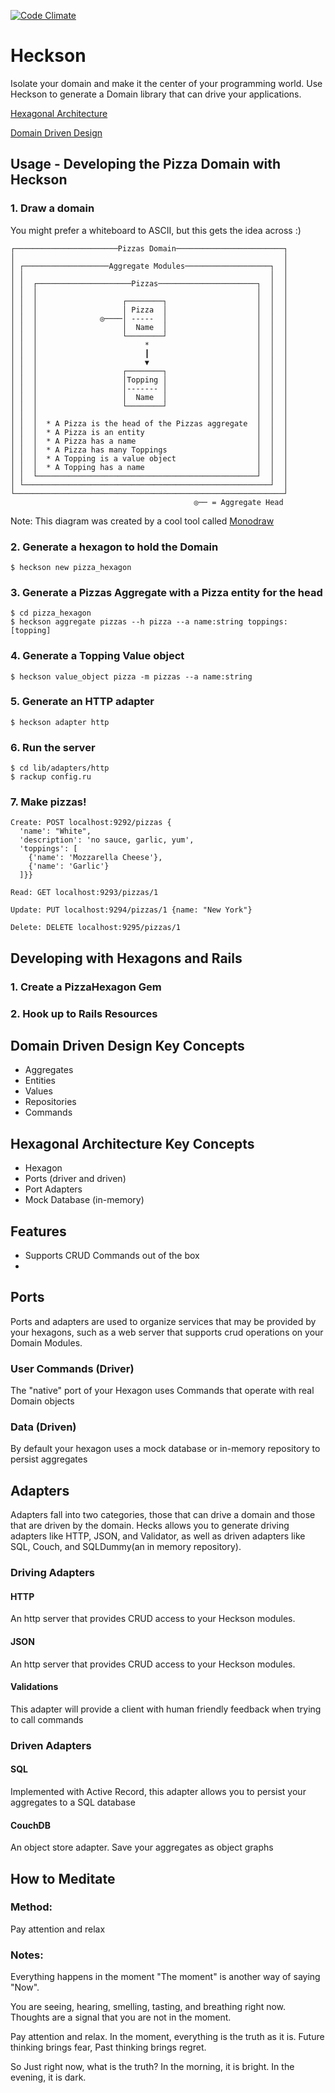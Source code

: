 [![Code Climate](https://codeclimate.com/github/chrisyoung/heckson/badges/gpa.svg)](https://codeclimate.com/github/chrisyoung/heckson)

# Heckson
Isolate your domain and make it the center of your programming world.  Use Heckson to generate a Domain library that can drive your applications.  

[Hexagonal Architecture](http://alistair.cockburn.us/Hexagonal+architecture)

[Domain Driven Design](http://domainlanguage.com/ddd/reference/)

## Usage - Developing the Pizza Domain with Heckson

### 1. Draw a domain
You might prefer a whiteboard to ASCII, but this gets the idea across :)
```
┌───────────────────────Pizzas Domain────────────────────────┐
│                                                            │
│ ┌───────────────────Aggregate Modules───────────────────┐  │
│ │                                                       │  │
│ │  ┌─────────────────────Pizzas──────────────────────┐  │  │
│ │  │                                                 │  │  │
│ │  │                   ┌────────┐                    │  │  │
│ │  │                   │ Pizza  │                    │  │  │
│ │  │              ◎────│ -----  │                    │  │  │
│ │  │                   │  Name  │                    │  │  │
│ │  │                   └────────┘                    │  │  │
│ │  │                        *                        │  │  │
│ │  │                        ┃                        │  │  │
│ │  │                        ▼                        │  │  │
│ │  │                   ┌────────┐                    │  │  │
│ │  │                   │Topping │                    │  │  │
│ │  │                   │------- │                    │  │  │
│ │  │                   │  Name  │                    │  │  │
│ │  │                   └────────┘                    │  │  │
│ │  │                                                 │  │  │
│ │  │  * A Pizza is the head of the Pizzas aggregate  │  │  │
│ │  │  * A Pizza is an entity                         │  │  │
│ │  │  * A Pizza has a name                           │  │  │
│ │  │  * A Pizza has many Toppings                    │  │  │
│ │  │  * A Topping is a value object                  │  │  │
│ │  │  * A Topping has a name                         │  │  │
│ │  └─────────────────────────────────────────────────┘  │  │
│ └───────────────────────────────────────────────────────┘  │
└────────────────────────────────────────────────────────────┘
                                         ◎── = Aggregate Head
```
Note: This diagram was created by a cool tool called [Monodraw](http://monodraw.helftone.com/)

### 2. Generate a hexagon to hold the Domain
`$ heckson new pizza_hexagon`
### 3. Generate a Pizzas Aggregate with a Pizza entity for the head
```
$ cd pizza_hexagon
$ heckson aggregate pizzas --h pizza --a name:string toppings:[topping]
```
### 4. Generate a Topping Value object
`$ heckson value_object pizza -m pizzas --a name:string`
### 5. Generate an HTTP adapter
`$ heckson adapter http`
### 6. Run the server
```
$ cd lib/adapters/http
$ rackup config.ru
```
### 7. Make pizzas!
```
Create: POST localhost:9292/pizzas {
  'name': "White",
  'description': 'no sauce, garlic, yum',
  'toppings': [
    {'name': 'Mozzarella Cheese'},
    {'name': 'Garlic'}
  ]}}

Read: GET localhost:9293/pizzas/1

Update: PUT localhost:9294/pizzas/1 {name: "New York"}

Delete: DELETE localhost:9295/pizzas/1
```

## Developing with Hexagons and Rails
### 1. Create a PizzaHexagon Gem
### 2. Hook up to Rails Resources

## Domain Driven Design Key Concepts
* Aggregates
* Entities
* Values
* Repositories
* Commands

## Hexagonal Architecture Key Concepts
* Hexagon
* Ports (driver and driven)
* Port Adapters
* Mock Database (in-memory)

## Features
* Supports CRUD Commands out of the box
*

## Ports
  Ports and adapters are used to organize services that may be provided by your hexagons, such as a web server that supports crud operations on your Domain Modules.
### User Commands (Driver)
  The "native" port of your Hexagon uses Commands that operate with real Domain objects
### Data (Driven)
  By default your hexagon uses a mock database or in-memory repository to persist aggregates

## Adapters
  Adapters fall into two categories, those that can drive a domain and those that are driven by the domain.  Hecks allows you to generate driving adapters like HTTP, JSON, and Validator, as well as driven adapters like SQL, Couch, and SQLDummy(an in memory repository).

### Driving Adapters
#### HTTP
  An http server that provides CRUD access to your Heckson modules.
#### JSON
  An http server that provides CRUD access to your Heckson modules.
#### Validations
  This adapter will provide a client with human friendly feedback when trying to call commands
### Driven Adapters
#### SQL
  Implemented with Active Record, this adapter allows you to persist your aggregates to a SQL database
#### CouchDB
  An object store adapter.  Save your aggregates as object graphs

## How to Meditate

### Method:

Pay attention and relax

### Notes:

Everything happens in the moment
"The moment" is another way of saying "Now".

You are seeing, hearing, smelling, tasting, and breathing right now.
Thoughts are a signal that you are not in the moment.

Pay attention and relax. In the moment, everything is the truth as it is.
Future thinking brings fear, Past thinking brings regret.

So Just right now, what is the truth?
In the morning, it is bright. In the evening, it is dark.

